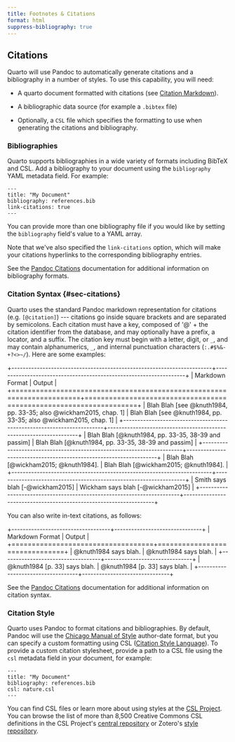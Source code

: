 ```yaml
---
title: Footnotes & Citations
format: html
suppress-bibliography: true
---
```


## Citations

Quarto will use Pandoc to automatically generate citations and a bibliography in a number of styles. To use this capability, you will need:

-   A quarto document formatted with citations (see [Citation Markdown](#sec-citations)).

-   A bibliographic data source (for example a `.bibtex` file)

-   Optionally, a `CSL` file which specifies the formatting to use when generating the citations and bibliography.

### Bibliographies

Quarto supports bibliographies in a wide variety of formats including BibTeX and CSL. Add a bibliography to your document using the `bibliography` YAML metadata field. For example:

``` {.yaml}
---
title: "My Document"
bibliography: references.bib
link-citations: true
---
```

You can provide more than one bibliography file if you would like by setting the `bibliography` field's value to a YAML array.

Note that we've also specified the `link-citations` option, which will make your citations hyperlinks to the corresponding bibliography entries.

See the [Pandoc Citations](https://pandoc.org/MANUAL.html#citations) documentation for additional information on bibliography formats.

### Citation Syntax {#sec-citations}

Quarto uses the standard Pandoc markdown representation for citations (e.g. `[@citation]`) --- citations go inside square brackets and are separated by semicolons. Each citation must have a key, composed of '\@' + the citation identifier from the database, and may optionally have a prefix, a locator, and a suffix. The citation key must begin with a letter, digit, or `_`, and may contain alphanumerics, `_`, and internal punctuation characters (`:.#$%&-+?<>~/`). Here are some examples:

+-----------------------------------------------------------------------+-------------------------------------------------------------------+
| Markdown Format                                                       | Output                                                            |
+=======================================================================+===================================================================+
|     Blah Blah [see @knuth1984, pp. 33-35; also @wickham2015, chap. 1] | Blah Blah [see @knuth1984, pp. 33-35; also @wickham2015, chap. 1] |
+-----------------------------------------------------------------------+-------------------------------------------------------------------+
|     Blah Blah [@knuth1984, pp. 33-35, 38-39 and passim]               | Blah Blah [@knuth1984, pp. 33-35, 38-39 and passim]               |
+-----------------------------------------------------------------------+-------------------------------------------------------------------+
|     Blah Blah [@wickham2015; @knuth1984].                             | Blah Blah [@wickham2015; @knuth1984].                             |
+-----------------------------------------------------------------------+-------------------------------------------------------------------+
|     Smith says blah [-@wickham2015]                                   | Wickham says blah [-@wickham2015]                                 |
+-----------------------------------------------------------------------+-------------------------------------------------------------------+

You can also write in-text citations, as follows:

+-----------------------------------+-------------------------------+
| Markdown Format                   | Output                        |
+===================================+===============================+
|     @knuth1984 says blah.         | @knuth1984 says blah.         |
+-----------------------------------+-------------------------------+
|     @knuth1984 [p. 33] says blah. | @knuth1984 [p. 33] says blah. |
+-----------------------------------+-------------------------------+

See the [Pandoc Citations](https://pandoc.org/MANUAL.html#citations) documentation for additional information on citation syntax.

### Citation Style

Quarto uses Pandoc to format citations and bibliographies. By default, Pandoc will use the [Chicago Manual of Style](https://chicagomanualofstyle.org/) author-date format, but you can specify a custom formatting using CSL ([Citation Style Language](https://citationstyles.org)). To provide a custom citation stylesheet, provide a path to a CSL file using the `csl` metadata field in your document, for example:

``` {.yaml}
---
title: "My Document"
bibliography: references.bib
csl: nature.csl
---
```

You can find CSL files or learn more about using styles at the [CSL Project](https://github.com/citation-style-language/styles). You can browse the list of more than 8,500 Creative Commons CSL definitions in the CSL Project's [central repository](https://github.com/citation-style-language/styles) or Zotero's [style repository](https://www.zotero.org/styles).
